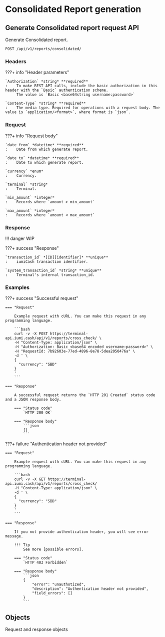 # Consolidated Report generation

## Generate Consolidated report request API

Generate Consolidated report.

`POST /api/v1/reports/consolidated/`


### Headers

???+ info "Header parameters"

    `Authorization` *string* **required**
    :    To make REST API calls, include the basic authorization in this header with the `Basic` authentication scheme. 
         The value is `Basic <base64string username:password>`

    `Content-Type` *string* **required**
    :    The media type. Required for operations with a request body. The value is `application/<format>`, where format is `json`.


### Request

???+ info "Request body"

    `date_from` *datetime* **required**
    :    Date from which generate report.

    `date_to` *datetime* **required**
    :    Date to which generate report.

    `currency` *enum*
    :    Currency.

    `terminal` *string*
    :    Terminal.

    `min_amount` *integer*
    :    Records where `amount > min_amount`

    `max_amount` *integer*
    :    Records where `amount < max_amount`


### Response

!!! danger
    WIP

???+ success "Response"

    `transaction_id` *[ID][identifier]* **unique**
    :    iumiCash transaction identifier.

    `system_transaction_id` *string* **unique**
    :    Terminal's internal transaction_id.


### Examples

???+ success "Successful request"

    === "Request"

        Example request with cURL. You can make this request in any programming language.

        ```bash
        curl -v -X POST https://terminal-api.iumi.cash/api/v1/reports/cross_check/ \
        -H "Content-Type: application/json" \
        -H "Authorization: Basic <base64 encoded username:password>" \
        -H "RequestId: 7b92603e-77ed-4896-8e78-5dea2050476a" \
        -d ' \
        {
          "currency": "SBD"
        }
        '
        ```

    === "Response"

        A successful request returns the `HTTP 201 Created` status code and a JSON response body.

        === "Status code"
            `HTTP 200 OK`

        === "Response body"
            ```json
            {}
            ```

???+ failure "Authentication header not provided"

    === "Request"

        Example request with cURL. You can make this request in any programming language.

        ```bash
        curl -v -X GET https://terminal-api.iumi.cash/api/v1/reports/cross_check/
        -H "Content-Type: application/json" \
        -d ' \
        {
          "currency": "SBD"
        }
        '
        ```

    === "Response"

        If you not provide authentication header, you will see error message.

        !!! Tip
            See more [possible errors].

        === "Status code"
            `HTTP 403 Forbidden`

        === "Response body"
            ```json
            {
                "error": "unauthotized",
                "description": "Authentication header not provided",
                "field_errors": []
            }
            ```


## Objects

Request and response objects



[idempotency]: ../idempotency.md
[possible errors]: ../responses.md#failed-requests
[cent integer]: ../types.md#cent-integer
[identifier]: ../types.md#iumicash-identifier
